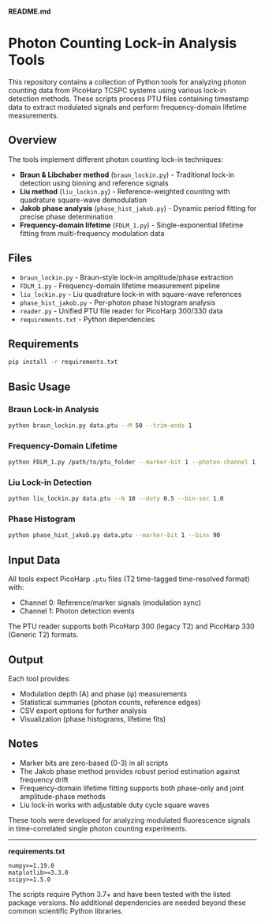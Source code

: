 **README.md**

# Photon Counting Lock-in Analysis Tools

This repository contains a collection of Python tools for analyzing photon counting data from PicoHarp TCSPC systems using various lock-in detection methods. These scripts process PTU files containing timestamp data to extract modulated signals and perform frequency-domain lifetime measurements.

## Overview

The tools implement different photon counting lock-in techniques:

- **Braun & Libchaber method** (`braun_lockin.py`) - Traditional lock-in detection using binning and reference signals
- **Liu method** (`liu_lockin.py`) - Reference-weighted counting with quadrature square-wave demodulation  
- **Jakob phase analysis** (`phase_hist_jakob.py`) - Dynamic period fitting for precise phase determination
- **Frequency-domain lifetime** (`FDLM_1.py`) - Single-exponential lifetime fitting from multi-frequency modulation data

## Files

- `braun_lockin.py` - Braun-style lock-in amplitude/phase extraction
- `FDLM_1.py` - Frequency-domain lifetime measurement pipeline
- `liu_lockin.py` - Liu quadrature lock-in with square-wave references
- `phase_hist_jakob.py` - Per-photon phase histogram analysis
- `reader.py` - Unified PTU file reader for PicoHarp 300/330 data
- `requirements.txt` - Python dependencies

## Requirements

```bash
pip install -r requirements.txt
```

## Basic Usage

### Braun Lock-in Analysis
```bash
python braun_lockin.py data.ptu --M 50 --trim-ends 1
```

### Frequency-Domain Lifetime
```bash
python FDLM_1.py /path/to/ptu_folder --marker-bit 1 --photon-channel 1 --N 10
```

### Liu Lock-in Detection  
```bash
python liu_lockin.py data.ptu --N 10 --duty 0.5 --bin-sec 1.0
```

### Phase Histogram
```bash
python phase_hist_jakob.py data.ptu --marker-bit 1 --bins 90
```

## Input Data

All tools expect PicoHarp `.ptu` files (T2 time-tagged time-resolved format) with:
- Channel 0: Reference/marker signals (modulation sync)
- Channel 1: Photon detection events

The PTU reader supports both PicoHarp 300 (legacy T2) and PicoHarp 330 (Generic T2) formats.

## Output

Each tool provides:
- Modulation depth (A) and phase (φ) measurements
- Statistical summaries (photon counts, reference edges)
- CSV export options for further analysis
- Visualization (phase histograms, lifetime fits)

## Notes

- Marker bits are zero-based (0-3) in all scripts
- The Jakob phase method provides robust period estimation against frequency drift
- Frequency-domain lifetime fitting supports both phase-only and joint amplitude-phase methods
- Liu lock-in works with adjustable duty cycle square waves

These tools were developed for analyzing modulated fluorescence signals in time-correlated single photon counting experiments.

---

**requirements.txt**

```
numpy>=1.19.0
matplotlib>=3.3.0
scipy>=1.5.0
```

The scripts require Python 3.7+ and have been tested with the listed package versions. No additional dependencies are needed beyond these common scientific Python libraries.